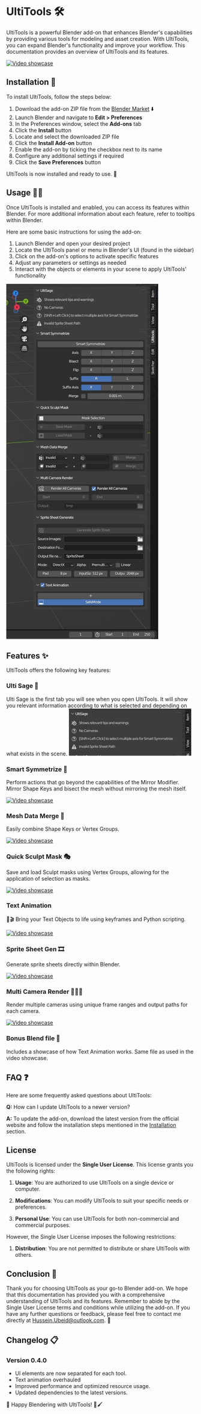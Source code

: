 <a name="ultitools"></a>
# UltiTools 🛠️

UltiTools is a powerful Blender add-on that enhances Blender's capabilities by providing various tools for modeling and asset creation. With UltiTools, you can expand Blender's functionality and improve your workflow. This documentation provides an overview of UltiTools and its features.

[![Video showcase](https://img.youtube.com/vi/I8yvBzNMHaM/0.jpg)](https://www.youtube.com/watch?v=I8yvBzNMHaM&ab_channel=Ultikynnys)

<a name="installation"></a>
## Installation 🚀

To install UltiTools, follow the steps below:

1. Download the add-on ZIP file from the [Blender Market](https://blendermarket.com/products/ultitools) ⬇️
2. Launch Blender and navigate to **Edit > Preferences** 
3. In the Preferences window, select the **Add-ons** tab 
4. Click the **Install** button 
5. Locate and select the downloaded ZIP file 
6. Click the **Install Add-on** button 
7. Enable the add-on by ticking the checkbox next to its name 
8. Configure any additional settings if required 
9. Click the **Save Preferences** button 

UltiTools is now installed and ready to use. 🎉

<a name="usage"></a>
## Usage 🧑‍💻

Once UltiTools is installed and enabled, you can access its features within Blender. For more additional information about each feature, refer to tooltips within Blender.

Here are some basic instructions for using the add-on:
1. Launch Blender and open your desired project 
2. Locate the UltiTools panel or menu in Blender's UI (found in the sidebar) 
3. Click on the add-on's options to activate specific features 
4. Adjust any parameters or settings as needed 
5. Interact with the objects or elements in your scene to apply UltiTools' functionality 


![Ribbon view](./Tool.png)

<a name="features"></a>
## Features ✨

UltiTools offers the following key features:

### Ulti Sage 🧙
Ulti Sage is the first tab you will see when you open UltiTools. It will show you relevant information according to what is selected and depending on what exists in the scene. 
![Ribbon view](./Sage.png)

### Smart Symmetrize 🔄
Perform actions that go beyond the capabilities of the Mirror Modifier. Mirror Shape Keys and bisect the mesh without mirroring the mesh itself.

[![Video showcase](https://img.youtube.com/vi/27xPZl3vi6c/0.jpg)](https://www.youtube.com/watch?v=27xPZl3vi6c&ab_channel=Ultikynnys)

### Mesh Data Merge 🧩
Easily combine Shape Keys or Vertex Groups.

[![Video showcase](https://img.youtube.com/vi/uetbQmzUdOk/0.jpg)](https://www.youtube.com/watch?v=uetbQmzUdOk&ab_channel=Ultikynnys)

### Quick Sculpt Mask 🎭
Save and load Sculpt masks using Vertex Groups, allowing for the application of selection as masks.

[![Video showcase](https://img.youtube.com/vi/A67Yu_MkNuQ/0.jpg)](https://www.youtube.com/watch?v=A67Yu_MkNuQ&ab_channel=Ultikynnys)

### Text Animation
📝🎬
Bring your Text Objects to life using keyframes and Python scripting.

[![Video showcase](https://img.youtube.com/vi/aNaJQEXH1FQ/0.jpg)](https://www.youtube.com/watch?v=aNaJQEXH1FQ&ab_channel=Ultikynnys)

### Sprite Sheet Gen 🎞️
Generate sprite sheets directly within Blender.

[![Video showcase](https://img.youtube.com/vi/BGtd6JSe1Ts/0.jpg)](https://www.youtube.com/watch?v=BGtd6JSe1Ts&ab_channel=Ultikynnys)

### Multi Camera Render 🎥🎥🎥
Render multiple cameras using unique frame ranges and output paths for each camera.

[![Video showcase](https://img.youtube.com/vi/SC3yCdjqBHI/0.jpg)](https://www.youtube.com/watch?v=SC3yCdjqBHI&ab_channel=Ultikynnys)

### Bonus Blend file 🎁
Includes a showcase of how Text Animation works. Same file as used in the video showcase.

<a name="faq"></a>
## FAQ ❓

Here are some frequently asked questions about UltiTools:

**Q:** How can I update UltiTools to a newer version? 

**A:** To update the add-on, download the latest version from the official website and follow the installation steps mentioned in the [Installation](#installation) section. 

<a name="license"></a>
## License 

UltiTools is licensed under the **Single User License**. This license grants you the following rights:

1. **Usage**: You are authorized to use UltiTools on a single device or computer. 

2. **Modifications**: You can modify UltiTools to suit your specific needs or preferences. 

3. **Personal Use**: You can use UltiTools for both non-commercial and commercial purposes. 

However, the Single User License imposes the following restrictions:

1. **Distribution**: You are not permitted to distribute or share UltiTools with others. 

<a name="conclusion"></a>
## Conclusion 🎉

Thank you for choosing UltiTools as your go-to Blender add-on. We hope that this documentation has provided you with a comprehensive understanding of UltiTools and its features. Remember to abide by the Single User License terms and conditions while utilizing the add-on. If you have any further questions or feedback, please feel free to contact me directly at Hussein.Ubeid@outlook.com. 📧

## Changelog 📋

### Version 0.4.0
- UI elements are now separated for each tool.
- Text animation overhauled 
- Improved performance and optimized resource usage. 
- Updated dependencies to the latest versions. 

🚀 Happy Blendering with UltiTools! 🎨🖌️